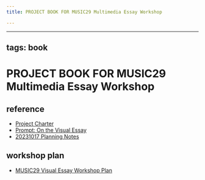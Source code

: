 ```yaml
---
title: PROJECT BOOK FOR MUSIC29 Multimedia Essay Workshop

---
```



---
tags: book
---

PROJECT BOOK FOR MUSIC29 Multimedia Essay Workshop
===

reference
---
* [Project Charter](/mdx6JACtR9egAsdVj0Sscw)
* [Prompt: On the Visual Essay](/lp81A4qCQgmbhwJZY2HqwA)
* [20231017 Planning Notes](/mY2j5qBJRKGc3Qan-cCyBw)

workshop plan
---

* [MUSIC29 Visual Essay Workshop Plan](/JDvZca6BRG663cxw2WkWrQ)

